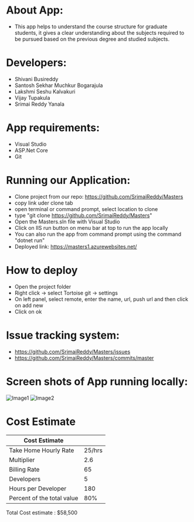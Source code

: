 # About App:

- This app helps to understand the course structure for graduate students, it gives a clear understanding about the subjects required to be pursued based on the previous degree and studied subjects.

# Developers:
- Shivani Busireddy
- Santosh Sekhar Muchkur Bogarajula
- Lakshmi Seshu Kalvakuri
- Vijay Tupakula
- Srimai Reddy Yanala

# App requirements:

- Visual Studio
- ASP.Net Core
- Git

# Running our Application:

- Clone project from our repo: https://github.com/SrimaiReddy/Masters
- copy link uder clone tab
- open terminal or command prompt, select location to clone
- type "git clone https://github.com/SrimaiReddy/Masters"
- Open the Masters.sln file with Visual Studio
- Click on IIS run button on menu bar at top to run the app locally
- You can also run the app from command prompt using the command "dotnet run"
- Deployed link: https://masters1.azurewebsites.net/

# How to deploy
- Open the project folder
- Right click -> select Tortoise git -> settings
- On left panel, select remote, enter the name, url, push url and then click on add new
- Click on ok


# Issue tracking system:

- https://github.com/SrimaiReddy/Masters/issues
- https://github.com/SrimaiReddy/Masters/commits/master


# Screen shots of App running locally:

![Image1](https://github.com/SrimaiReddy/Masters/blob/master/Docs/image1.png)
![Image2](https://github.com/SrimaiReddy/Masters/blob/master/Docs/image2.png)

# Cost Estimate

| Cost Estimate       |        |
|-----------------------|--------|
| Take Home Hourly Rate |25/hrs |
| Multiplier            | 2.6    |
| Billing Rate          | 65  |
| Developers            | 5      |
| Hours per Developer   | 180    |
| Percent of the total value |80%    |

Total Cost estimate : $58,500
